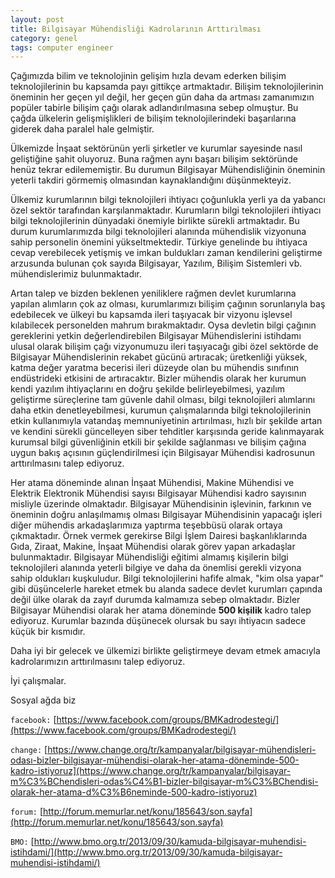 ```yaml
---
layout: post
title: Bilgisayar Mühendisliği Kadrolarının Arttırılması
category: genel
tags: computer engineer
---
```


Çağımızda bilim ve teknolojinin gelişim hızla devam ederken bilişim teknolojilerinin bu kapsamda payı gittikçe artmaktadır. Bilişim teknolojilerinin öneminin her geçen yıl değil, her geçen gün daha da artması zamanımızın popüler tabirle bilişim çağı olarak adlandırılmasına sebep olmuştur. Bu çağda ülkelerin gelişmişlikleri de bilişim teknolojilerindeki başarılarına giderek daha paralel hale gelmiştir.

Ülkemizde İnşaat sektörünün yerli şirketler ve kurumlar sayesinde nasıl geliştiğine şahit oluyoruz. Buna rağmen aynı başarı bilişim sektöründe henüz tekrar edilememiştir. Bu durumun Bilgisayar Mühendisliğinin öneminin yeterli takdiri görmemiş olmasından kaynaklandığını düşünmekteyiz.

Ülkemiz kurumlarının bilgi teknolojileri ihtiyacı çoğunlukla yerli ya da yabancı özel sektör tarafından karşılanmaktadır. Kurumların bilgi teknolojileri ihtiyacı bilgi teknolojilerinin dünyadaki önemiyle birlikte sürekli artmaktadır. Bu durum kurumlarımızda bilgi teknolojileri alanında mühendislik vizyonuna sahip personelin önemini yükseltmektedir. Türkiye genelinde bu ihtiyaca cevap verebilecek yetişmiş ve imkan buldukları zaman kendilerini geliştirme arzusunda bulunan çok sayıda Bilgisayar, Yazılım, Bilişim Sistemleri vb. mühendislerimiz bulunmaktadır.

Artan talep ve bizden beklenen yeniliklere rağmen devlet kurumlarına yapılan alımların çok az olması, kurumlarımızı bilişim çağının sorunlarıyla baş edebilecek ve ülkeyi bu kapsamda ileri taşıyacak bir vizyonu işlevsel kılabilecek personelden mahrum bırakmaktadır. Oysa devletin bilgi çağının gereklerini yetkin değerlendirebilen Bilgisayar Mühendislerini istihdamı ulusal olarak bilişim çağı vizyonumuzu ileri taşıyacağı gibi özel sektörde de Bilgisayar Mühendislerinin rekabet gücünü artıracak; üretkenliği yüksek, katma değer yaratma becerisi ileri düzeyde olan bu mühendis sınıfının endüstrideki etkisini de artıracaktır. Bizler mühendis olarak her kurumun kendi yazılım ihtiyaçlarını en doğru şekilde belirleyebilmesi, yazılım geliştirme süreçlerine tam güvenle dahil olması, bilgi teknolojileri alımlarını daha etkin denetleyebilmesi, kurumun çalışmalarında bilgi teknolojilerinin etkin kullanımıyla vatandaş memnuniyetinin artırılması, hızlı bir şekilde artan ve kendini sürekli güncelleyen siber tehditler karşısında geride kalınmayarak kurumsal bilgi güvenliğinin etkili bir şekilde sağlanması ve bilişim çağına uygun bakış açısının güçlendirilmesi için Bilgisayar Mühendisi kadrosunun arttırılmasını talep ediyoruz.

Her atama döneminde alınan İnşaat Mühendisi, Makine Mühendisi ve Elektrik Elektronik Mühendisi sayısı Bilgisayar Mühendisi kadro sayısının misliyle üzerinde olmaktadır. Bilgisayar Mühendisinin işlevinin, farkının ve öneminin doğru anlaşılmamış olması Bilgisayar Mühendisinin yapacağı işleri diğer mühendis arkadaşlarımıza yaptırma teşebbüsü olarak ortaya çıkmaktadır. Örnek vermek gerekirse Bilgi İşlem Dairesi başkanlıklarında Gıda, Ziraat, Makine, İnşaat Mühendisi olarak görev yapan arkadaşlar bulunmaktadır. Bilgisayar Mühendisliği eğitimi almamış kişilerin bilgi teknolojileri alanında yeterli bilgiye ve daha da önemlisi gerekli vizyona sahip oldukları kuşkuludur. Bilgi teknolojilerini hafife almak, "kim olsa yapar" gibi düşüncelerle hareket etmek bu alanda sadece devlet kurumları çapında değil ülke olarak da zayıf durumda kalmamıza sebep olmaktadır. Bizler Bilgisayar Mühendisi olarak her atama döneminde **500 kişilik** kadro talep ediyoruz. Kurumlar bazında düşünecek olursak bu sayı ihtiyacın sadece küçük bir kısmıdır.

Daha iyi bir gelecek ve ülkemizi birlikte geliştirmeye devam etmek amacıyla kadrolarımızın arttırılmasını talep ediyoruz.

İyi çalışmalar.

Sosyal ağda biz

`facebook:` [https://www.facebook.com/groups/BMKadrodestegi/](https://www.facebook.com/groups/BMKadrodestegi/)

`change:`
[https://www.change.org/tr/kampanyalar/bilgisayar-mühendisleri-odası-bizler-bilgisayar-mühendisi-olarak-her-atama-döneminde-500-kadro-istiyoruz](https://www.change.org/tr/kampanyalar/bilgisayar-m%C3%BChendisleri-odas%C4%B1-bizler-bilgisayar-m%C3%BChendisi-olarak-her-atama-d%C3%B6neminde-500-kadro-istiyoruz)

`forum:` [http://forum.memurlar.net/konu/185643/son.sayfa](http://forum.memurlar.net/konu/185643/son.sayfa)

`BMO:` [http://www.bmo.org.tr/2013/09/30/kamuda-bilgisayar-muhendisi-istihdami/](http://www.bmo.org.tr/2013/09/30/kamuda-bilgisayar-muhendisi-istihdami/)
